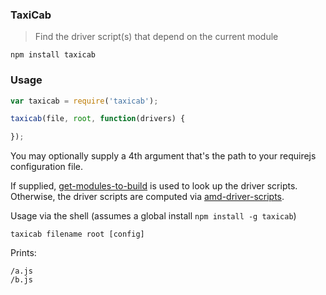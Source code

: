 ### TaxiCab

> Find the driver script(s) that depend on the current module

`npm install taxicab`

### Usage

```js
var taxicab = require('taxicab');

taxicab(file, root, function(drivers) {

});
```

You may optionally supply a 4th argument that's the path to your requirejs configuration file.

If supplied, [get-modules-to-build](https://github.com/mrjoelkemp/node-get-modules-to-build) is used to look up
the driver scripts. Otherwise, the driver scripts are computed via [amd-driver-scripts](https://github.com/mrjoelkemp/node-amd-driver-scripts).


Usage via the shell (assumes a global install `npm install -g taxicab`)

```
taxicab filename root [config]
```

Prints:

```
/a.js
/b.js
```


